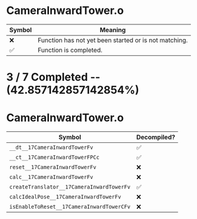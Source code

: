 # CameraInwardTower.o
| Symbol | Meaning 
| ------------- | ------------- 
| :x: | Function has not yet been started or is not matching. 
| :white_check_mark: | Function is completed. 


# 3 / 7 Completed -- (42.857142857142854%)
# CameraInwardTower.o
| Symbol | Decompiled? |
| ------------- | ------------- |
| `__dt__17CameraInwardTowerFv` | :white_check_mark: |
| `__ct__17CameraInwardTowerFPCc` | :white_check_mark: |
| `reset__17CameraInwardTowerFv` | :x: |
| `calc__17CameraInwardTowerFv` | :x: |
| `createTranslator__17CameraInwardTowerFv` | :white_check_mark: |
| `calcIdealPose__17CameraInwardTowerFv` | :x: |
| `isEnableToReset__17CameraInwardTowerCFv` | :x: |
